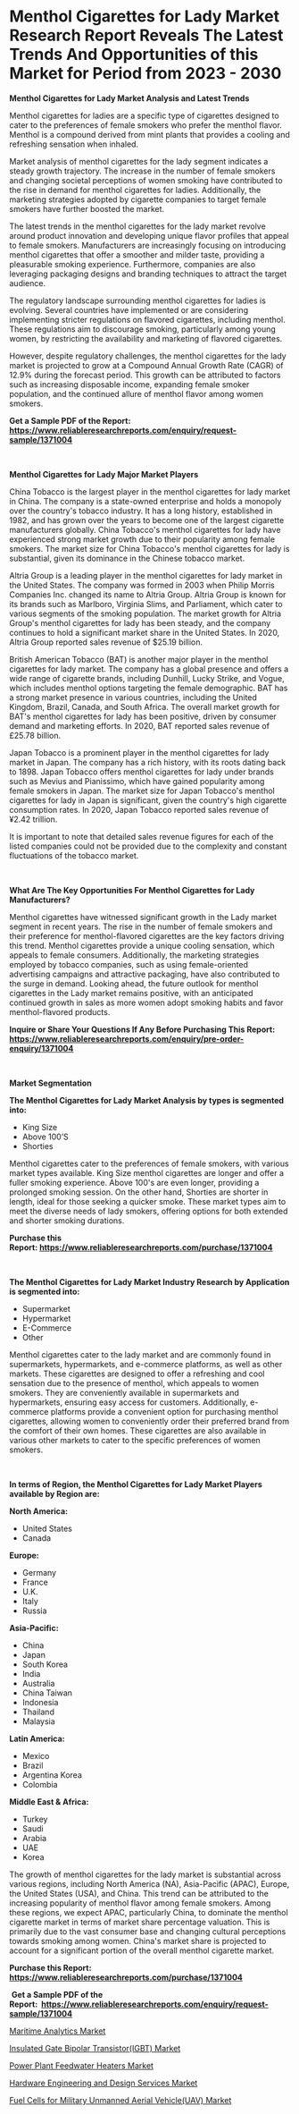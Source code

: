 <p><h1>Menthol Cigarettes for Lady Market Research Report Reveals The Latest Trends And Opportunities of this Market for Period from 2023 - 2030</h1></p><p><strong>Menthol Cigarettes for Lady Market Analysis and Latest Trends</strong></p>
<p><p>Menthol cigarettes for ladies are a specific type of cigarettes designed to cater to the preferences of female smokers who prefer the menthol flavor. Menthol is a compound derived from mint plants that provides a cooling and refreshing sensation when inhaled.</p><p>Market analysis of menthol cigarettes for the lady segment indicates a steady growth trajectory. The increase in the number of female smokers and changing societal perceptions of women smoking have contributed to the rise in demand for menthol cigarettes for ladies. Additionally, the marketing strategies adopted by cigarette companies to target female smokers have further boosted the market.</p><p>The latest trends in the menthol cigarettes for the lady market revolve around product innovation and developing unique flavor profiles that appeal to female smokers. Manufacturers are increasingly focusing on introducing menthol cigarettes that offer a smoother and milder taste, providing a pleasurable smoking experience. Furthermore, companies are also leveraging packaging designs and branding techniques to attract the target audience.</p><p>The regulatory landscape surrounding menthol cigarettes for ladies is evolving. Several countries have implemented or are considering implementing stricter regulations on flavored cigarettes, including menthol. These regulations aim to discourage smoking, particularly among young women, by restricting the availability and marketing of flavored cigarettes.</p><p>However, despite regulatory challenges, the menthol cigarettes for the lady market is projected to grow at a Compound Annual Growth Rate (CAGR) of 12.9% during the forecast period. This growth can be attributed to factors such as increasing disposable income, expanding female smoker population, and the continued allure of menthol flavor among women smokers.</p></p>
<p><strong>Get a Sample PDF of the Report:&nbsp; <a href="https://www.reliableresearchreports.com/enquiry/request-sample/1371004">https://www.reliableresearchreports.com/enquiry/request-sample/1371004</a></strong></p>
<p>&nbsp;</p>
<p><strong>Menthol Cigarettes for Lady Major Market Players</strong></p>
<p><p>China Tobacco is the largest player in the menthol cigarettes for lady market in China. The company is a state-owned enterprise and holds a monopoly over the country's tobacco industry. It has a long history, established in 1982, and has grown over the years to become one of the largest cigarette manufacturers globally. China Tobacco's menthol cigarettes for lady have experienced strong market growth due to their popularity among female smokers. The market size for China Tobacco's menthol cigarettes for lady is substantial, given its dominance in the Chinese tobacco market.</p><p>Altria Group is a leading player in the menthol cigarettes for lady market in the United States. The company was formed in 2003 when Philip Morris Companies Inc. changed its name to Altria Group. Altria Group is known for its brands such as Marlboro, Virginia Slims, and Parliament, which cater to various segments of the smoking population. The market growth for Altria Group's menthol cigarettes for lady has been steady, and the company continues to hold a significant market share in the United States. In 2020, Altria Group reported sales revenue of $25.19 billion.</p><p>British American Tobacco (BAT) is another major player in the menthol cigarettes for lady market. The company has a global presence and offers a wide range of cigarette brands, including Dunhill, Lucky Strike, and Vogue, which includes menthol options targeting the female demographic. BAT has a strong market presence in various countries, including the United Kingdom, Brazil, Canada, and South Africa. The overall market growth for BAT's menthol cigarettes for lady has been positive, driven by consumer demand and marketing efforts. In 2020, BAT reported sales revenue of £25.78 billion.</p><p>Japan Tobacco is a prominent player in the menthol cigarettes for lady market in Japan. The company has a rich history, with its roots dating back to 1898. Japan Tobacco offers menthol cigarettes for lady under brands such as Mevius and Pianissimo, which have gained popularity among female smokers in Japan. The market size for Japan Tobacco's menthol cigarettes for lady in Japan is significant, given the country's high cigarette consumption rates. In 2020, Japan Tobacco reported sales revenue of ¥2.42 trillion.</p><p>It is important to note that detailed sales revenue figures for each of the listed companies could not be provided due to the complexity and constant fluctuations of the tobacco market.</p></p>
<p>&nbsp;</p>
<p><strong>What Are The Key Opportunities For Menthol Cigarettes for Lady Manufacturers?</strong></p>
<p><p>Menthol cigarettes have witnessed significant growth in the Lady market segment in recent years. The rise in the number of female smokers and their preference for menthol-flavored cigarettes are the key factors driving this trend. Menthol cigarettes provide a unique cooling sensation, which appeals to female consumers. Additionally, the marketing strategies employed by tobacco companies, such as using female-oriented advertising campaigns and attractive packaging, have also contributed to the surge in demand. Looking ahead, the future outlook for menthol cigarettes in the Lady market remains positive, with an anticipated continued growth in sales as more women adopt smoking habits and favor menthol-flavored products.</p></p>
<p><strong>Inquire or Share Your Questions If Any Before Purchasing This Report: <a href="https://www.reliableresearchreports.com/enquiry/pre-order-enquiry/1371004">https://www.reliableresearchreports.com/enquiry/pre-order-enquiry/1371004</a></strong></p>
<p>&nbsp;</p>
<p><strong>Market Segmentation</strong></p>
<p><strong>The Menthol Cigarettes for Lady Market Analysis by types is segmented into:</strong></p>
<p><ul><li>King Size</li><li>Above 100’S</li><li>Shorties</li></ul></p>
<p><p>Menthol cigarettes cater to the preferences of female smokers, with various market types available. King Size menthol cigarettes are longer and offer a fuller smoking experience. Above 100's are even longer, providing a prolonged smoking session. On the other hand, Shorties are shorter in length, ideal for those seeking a quicker smoke. These market types aim to meet the diverse needs of lady smokers, offering options for both extended and shorter smoking durations.</p></p>
<p><strong>Purchase this Report:&nbsp;<a href="https://www.reliableresearchreports.com/purchase/1371004">https://www.reliableresearchreports.com/purchase/1371004</a></strong></p>
<p>&nbsp;</p>
<p><strong>The Menthol Cigarettes for Lady Market Industry Research by Application is segmented into:</strong></p>
<p><ul><li>Supermarket</li><li>Hypermarket</li><li>E-Commerce</li><li>Other</li></ul></p>
<p><p>Menthol cigarettes cater to the lady market and are commonly found in supermarkets, hypermarkets, and e-commerce platforms, as well as other markets. These cigarettes are designed to offer a refreshing and cool sensation due to the presence of menthol, which appeals to women smokers. They are conveniently available in supermarkets and hypermarkets, ensuring easy access for customers. Additionally, e-commerce platforms provide a convenient option for purchasing menthol cigarettes, allowing women to conveniently order their preferred brand from the comfort of their own homes. These cigarettes are also available in various other markets to cater to the specific preferences of women smokers.</p></p>
<p>&nbsp;</p>
<p><strong>In terms of Region, the Menthol Cigarettes for Lady Market Players available by Region are:</strong></p>
<p>
    <p> <strong> North America: </strong>
        <ul>
            <li>United States</li>
            <li>Canada</li>
        </ul>
        </p> 
    <p> <strong> Europe: </strong>
        <ul>
            <li>Germany</li>
            <li>France</li>
            <li>U.K.</li>
            <li>Italy</li>
            <li>Russia</li>
        </ul>
        </p> 
    <p> <strong> Asia-Pacific: </strong>
        <ul>
            <li>China</li>
            <li>Japan</li>
            <li>South Korea</li>
            <li>India</li>
            <li>Australia</li>
            <li>China Taiwan</li>
            <li>Indonesia</li>
            <li>Thailand</li>
            <li>Malaysia</li>
        </ul>
        </p> 
    <p> <strong> Latin America: </strong>
        <ul>
            <li>Mexico</li>
            <li>Brazil</li>
            <li>Argentina Korea</li>
            <li>Colombia</li>
        </ul>
        </p> 
    <p> <strong> Middle East & Africa: </strong>
        <ul>
            <li>Turkey</li>
            <li>Saudi</li>
            <li>Arabia</li>
            <li>UAE</li>
            <li>Korea</li>
        </ul>
    </p>
    </p>
<p><p>The growth of menthol cigarettes for the lady market is substantial across various regions, including North America (NA), Asia-Pacific (APAC), Europe, the United States (USA), and China. This trend can be attributed to the increasing popularity of menthol flavor among female smokers. Among these regions, we expect APAC, particularly China, to dominate the menthol cigarette market in terms of market share percentage valuation. This is primarily due to the vast consumer base and changing cultural perceptions towards smoking among women. China's market share is projected to account for a significant portion of the overall menthol cigarette market.</p></p>
<p><strong>Purchase this Report: <a href="https://www.reliableresearchreports.com/purchase/1371004">https://www.reliableresearchreports.com/purchase/1371004</a></strong></p>
<p>&nbsp;<strong>Get a Sample PDF of the Report:&nbsp;&nbsp;<a href="https://www.reliableresearchreports.com/enquiry/request-sample/1371004">https://www.reliableresearchreports.com/enquiry/request-sample/1371004</a></strong></p>
<p><strong></strong></p>
<p><p><a href="https://medium.com/@freedayundt/maritime-analytics-market-size-cagr-trends-2024-2030-665931610de9">Maritime Analytics Market</a></p><p><a href="https://www.linkedin.com/pulse/insulated-gate-bipolar-transistorigbt-market-size-2023--lfnme/">Insulated Gate Bipolar Transistor(IGBT) Market</a></p><p><a href="https://www.linkedin.com/pulse/power-plant-feedwater-heaters-market-research-report-unlocks-mnaxe/">Power Plant Feedwater Heaters Market</a></p><p><a href="https://medium.com/@josueherzog/hardware-engineering-and-design-services-market-size-cagr-trends-2024-2030-638a75c8dac9">Hardware Engineering and Design Services Market</a></p><p><a href="https://www.linkedin.com/pulse/fuel-cells-military-unmanned-aerial-vehicleuav-market-research-4s7ke/">Fuel Cells for Military Unmanned Aerial Vehicle(UAV) Market</a></p></p>
